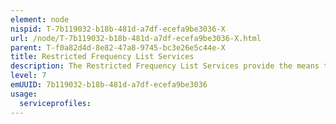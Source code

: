 ```yaml
---
element: node
nispid: T-7b119032-b18b-481d-a7df-ecefa9be3036-X
url: /node/T-7b119032-b18b-481d-a7df-ecefa9be3036-X.html
parent: T-f0a82d4d-8e82-47a8-9745-bc3e26e5c44e-X
title: Restricted Frequency List Services
description: The Restricted Frequency List Services provide the means to create, manage and share a list of restricted frequencies and related metadata for the purpose of Electronic Warfare.
level: 7
emUUID: 7b119032-b18b-481d-a7df-ecefa9be3036
usage:
  serviceprofiles:
---
```

